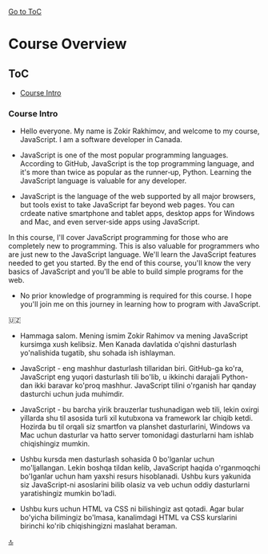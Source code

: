 [Go to ToC](../README.md)

# Course Overview

## ToC
* [Course Intro](#course-intro)

### Course Intro

* Hello everyone. My name is Zokir Rakhimov, and welcome to my course, JavaScript. I am a software developer in Canada. 

* JavaScript is one of the most popular programming languages. According to GitHub, JavaScript is the top programming language, and it's more than twice as popular as the runner‑up, Python. Learning the JavaScript language is valuable for any developer. 

* JavaScript is the language of the web supported by all major browsers, but tools exist to take JavaScript far beyond web pages. You can crdeate native smartphone and tablet apps, desktop apps for Windows and Mac, and even server‑side apps using JavaScript. 

In this course, I'll cover JavaScript programming for those who are completely new to programming. This is also valuable for programmers who are just new to the JavaScript language. We'll learn the JavaScript features needed to get you started. By the end of this course, you'll know the very basics of JavaScript and you'll be able to build simple programs for the web. 

* No prior knowledge of programming is required for this course. I hope you'll join me on this journey in learning how to program with JavaScript.

:uzbekistan:

* Hammaga salom. Mening ismim Zokir Rahimov va mening JavaScript kursimga xush kelibsiz. Men Kanada davlatida o'qishni dasturlash yo'nalishida tugatib, shu sohada ish ishlayman.

* JavaScript - eng mashhur dasturlash tillaridan biri. GitHub-ga ko'ra, JavaScript eng yuqori dasturlash tili bo'lib, u ikkinchi darajali Python-dan ikki baravar ko'proq mashhur. JavaScript tilini o'rganish har qanday dasturchi uchun juda muhimdir.

* JavaScript - bu barcha yirik brauzerlar tushunadigan web tili, lekin oxirgi yillarda shu til asosida turli xil kutubxona va framework lar chiqib ketdi. Hozirda bu til orqali siz smartfon va planshet dasturlarini, Windows va Mac uchun dasturlar va hatto server tomonidagi dasturlarni ham ishlab chiqishingiz mumkin.

* Ushbu kursda men dasturlash sohasida 0 bo'lganlar uchun mo'ljallangan. Lekin boshqa tildan kelib, JavaScript haqida o'rganmoqchi bo'lganlar uchun ham yaxshi resurs hisoblanadi. Ushbu kurs yakunida siz JavaScript-ni asoslarini bilib olasiz va veb uchun oddiy dasturlarni yaratishingiz mumkin bo'ladi.

* Ushbu kurs uchun HTML va CSS ni bilishingiz ast qotadi. Agar bular bo'yicha bilimingiz bo'lmasa, kanalimdagi HTML va CSS kurslarini birinchi ko'rib chiqishingizni maslahat beraman.


[🔝](#toc)  
  
